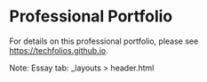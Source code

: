 # Professional Portfolio

For details on this professional portfolio, please see https://techfolios.github.io.

Note:
Essay tab: _layouts > header.html
